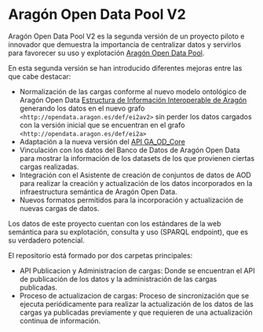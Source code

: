 # Aragón Open Data Pool V2

Aragón Open Data Pool V2 es la segunda versión de un proyecto piloto e innovador que demuestra la importancia de centralizar datos y servirlos para favorecer su uso y explotación [Aragón Open Data Pool](https://github.com/aragonopendata/open-data-pool). 

En esta segunda versión se han introducido diferentes mejoras entre las que cabe destacar:

- Normalización de las cargas conforme al nuevo modelo ontológico de Aragón Open Data [Estructura de Información Interoperable de Aragón](https://github.com/aragonopendata/EI2A-ontologia) generando los datos en el nuevo grafo ```<http://opendata.aragon.es/def/ei2av2>``` sin perder los datos cargados con la versión inicial que se encuentran en el grafo ```<http://opendata.aragon.es/def/ei2a>```
- Adaptación a la nueva versión del [API GA_OD_Core](https://opendata.aragon.es/GA_OD_Core/ui/)
- Vinculación con los datos del Banco de Datos de Aragón Open Data para mostrar la información de los datasets de los que provienen ciertas cargas realizadas.
- Integración con el Asistente de creación de conjuntos de datos de AOD para realizar la creación y actualización de los datos incorporados en la infraestructura semántica de Aragón Open Data.
- Nuevos formatos permitidos para la incorporación y actualización de nuevas cargas de datos.

Los datos de este proyecto cuentan con los estándares de la web semántica para su explotación, consulta y uso (SPARQL endpoint), que es su verdadero potencial.

El repositorio está formado por dos carpetas principales:

- API Publicacion y Administracion de cargas: Donde se encuentran el API de publicación de los datos y la administración de las cargas publicadas.
- Proceso de actualizacion de cargas: Proceso de sincronización que se ejecuta periódicamente para realizar la actualización de los datos de las cargas ya publicadas previamente y que requieren de una actualización continua de información.


